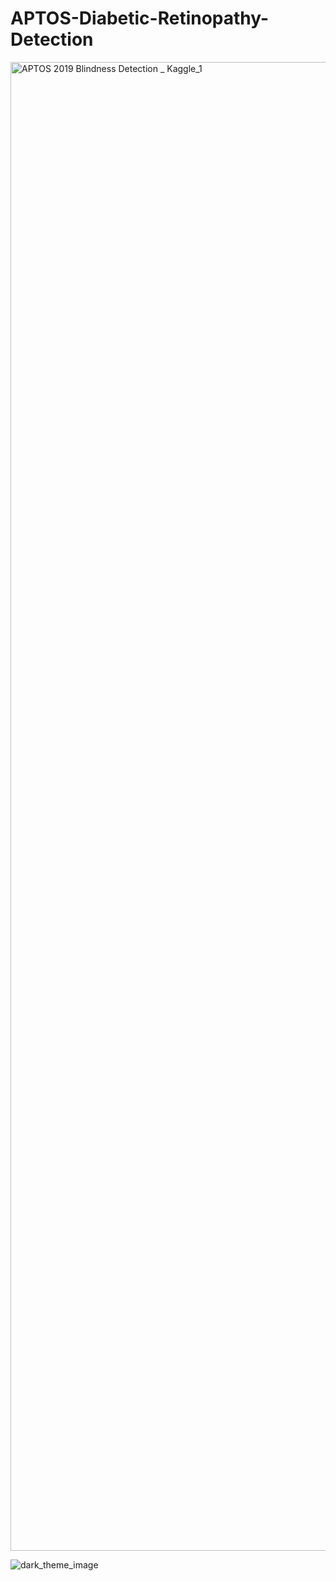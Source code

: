 # APTOS-Diabetic-Retinopathy-Detection
<img width="2382" alt="APTOS 2019 Blindness Detection _ Kaggle_1" src="https://github.com/user-attachments/assets/ae9bd13c-ba81-48f8-a4e2-bec86d173f3b">

![dark_theme_image](https://github.com/user-attachments/assets/f8d60937-ef5d-4529-9971-d7a2317ac158)
